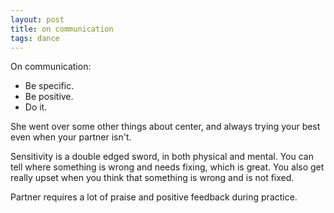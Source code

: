 ```yaml
---
layout: post
title: on communication
tags: dance
---
```



On communication:
- Be specific.
- Be positive.
- Do it.

She went over some other things about center, and always trying your best even when your partner isn't.

Sensitivity is a double edged sword, in both physical and mental.  You can tell where something is wrong and needs fixing, which is great.  You also get really upset when you think that something is wrong and is not fixed.

Partner requires a lot of praise and positive feedback during practice.